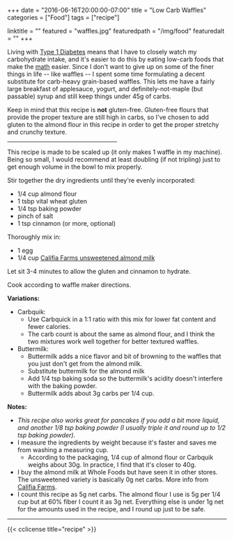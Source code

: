 +++
date = "2016-06-16T20:00:00-07:00"
title = "Low Carb Waffles"
categories = ["Food"]
tags = ["recipe"]

linktitle = ""
featured = "waffles.jpg"
featuredpath = "/img/food"
featuredalt = ""
+++

Living with [Type 1 Diabetes](https://en.wikipedia.org/wiki/Latent_autoimmune_diabetes_of_adults) means that I have to closely watch my carbohydrate intake, and it's easier to do this by eating low-carb foods that make the [math](http://www.diabeticlifestyle.com/blood-glucose/carb-counting-insulin-math-diabetes) easier.  Since I don't want to give up on some of the finer things in life -- like waffles -- I spent some time formulating a decent substitute for carb-heavy grain-based waffles.  This lets me have a fairly large breakfast of applesauce, yogurt, and definitely-not-maple (but passable) syrup and still keep things under 45g of carbs.

<!-- more -->

Keep in mind that this recipe is **not** gluten-free.  Gluten-free flours that provide the proper texture are still high in carbs, so I've chosen to add gluten to the almond flour in this recipe in order to get the proper stretchy and crunchy texture.

<hr style="width: 50%" />

This recipe is made to be scaled up (it only makes 1 waffle in my machine).  Being so small, I would recommend at least doubling (if not tripling) just to get enough volume in the bowl to mix properly.

Stir together the dry ingredients until they're evenly incorporated:

* 1/4 cup almond flour
* 1 tsbp vital wheat gluten
* 1/4 tsp baking powder
* pinch of salt
* 1 tsp cinnamon (or more, optional)

Thoroughly mix in:

* 1 egg
* 1/4 cup [Califia Farms unsweetened almond milk](http://www.califiafarms.com/products/almondmilk/unsweetened)

Let sit 3-4 minutes to allow the gluten and cinnamon to hydrate.

Cook according to waffle maker directions.

**Variations:**

* Carbquik:
  * Use Carbquick in a 1:1 ratio with this mix for lower fat content and fewer calories.
  * The carb count is about the same as almond flour, and I think the two mixtures work
    well together for better textured waffles.
* Buttermilk:
  * Buttermilk adds a nice flavor and bit of browning to the waffles that you just don't
    get from the almond milk.
  * Substitute buttermilk for the almond milk
  * Add 1/4 tsp baking soda so the buttermilk's acidity doesn't interfere with the baking powder.
  * Buttermilk adds about 3g carbs per 1/4 cup.

**Notes:**

* _This recipe also works great for pancakes if you add a bit more liquid, and another 1/8 tsp baking powder (I usually triple it and round up to 1/2 tsp baking powder)._
* I measure the ingredients by weight because it's faster and saves me from washing a measuring cup.
  * According to the packaging, 1/4 cup of almond flour or Carbquik weighs about 30g. In practice, I find that it's closer to 40g.
* I buy the almond milk at Whole Foods but have seen it in other stores.  The unsweetened variety is basically 0g net carbs.  More info from [Califia Farms](http://www.califiafarms.com/products/almondmilk/unsweetened).
* I count this recipe as 5g net carbs. The almond flour I use is 5g per 1/4 cup but at 60% fiber I count it as 3g net. Everything else is under 1g net for the amounts used in the recipe, and I round up just to be safe.



---

{{< cclicense title="recipe" >}}
